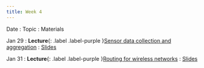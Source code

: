 ```yaml
---
title: Week 4
---
```


Date
: Topic
  : Materials

Jan 29
: **Lecture**{: .label .label-purple }[Sensor data collection and aggregation](#)
  : [Slides](https://docs.google.com/presentation/d/12CcuVKQvMgz-EDead197ewRt8SaNG0EE97yVyMD9DVY/edit?usp=sharing)

Jan 31
: **Lecture**{: .label .label-purple }[Routing for wireless networks](#)
  : [Slides](https://docs.google.com/presentation/d/1zDYm9mfYuVuG3W1Aw4EKnvoovpADYw3Pw11i5tNtepQ/edit?usp=sharing)
